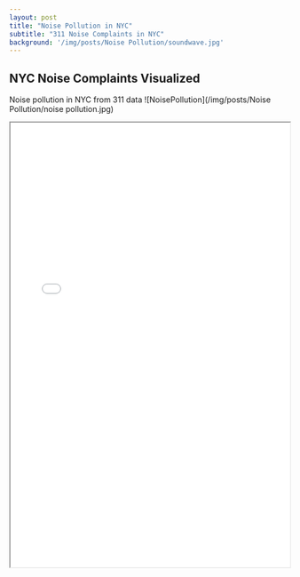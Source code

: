 ```yaml
---
layout: post
title: "Noise Pollution in NYC"
subtitle: "311 Noise Complaints in NYC"
background: '/img/posts/Noise Pollution/soundwave.jpg'
---
```




## NYC Noise Complaints Visualized
Noise pollution in NYC from 311 data
![NoisePollution](/img/posts/Noise Pollution/noise pollution.jpg)


<iframe src="/img/posts/Noise Pollution/test2.html" height="800px" width="100%"><iframe>

